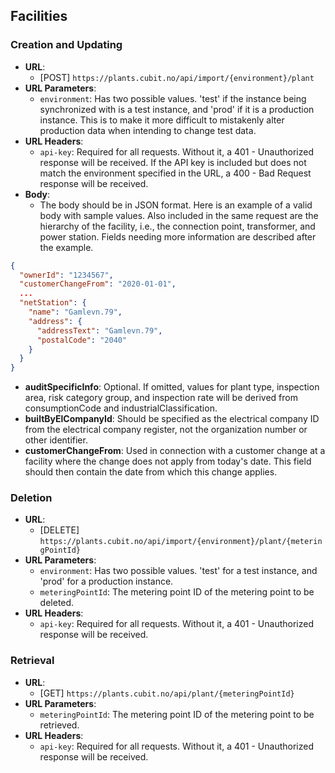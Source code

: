 
## Facilities

### Creation and Updating

- **URL**: 
  - [POST] `https://plants.cubit.no/api/import/{environment}/plant`
- **URL Parameters**:
  - `environment`: Has two possible values. 'test' if the instance being synchronized with is a test instance, and 'prod' if it is a production instance. This is to make it more difficult to mistakenly alter production data when intending to change test data.
- **URL Headers**:
  - `api-key`: Required for all requests. Without it, a 401 - Unauthorized response will be received. If the API key is included but does not match the environment specified in the URL, a 400 - Bad Request response will be received.
- **Body**:
  - The body should be in JSON format. Here is an example of a valid body with sample values. Also included in the same request are the hierarchy of the facility, i.e., the connection point, transformer, and power station. Fields needing more information are described after the example.

```json
{
  "ownerId": "1234567",
  "customerChangeFrom": "2020-01-01",
  ...
  "netStation": {
    "name": "Gamlevn.79",
    "address": {
      "addressText": "Gamlevn.79",
      "postalCode": "2040"
    }
  }
}
```

- **auditSpecificInfo**: Optional. If omitted, values for plant type, inspection area, risk category group, and inspection rate will be derived from consumptionCode and industrialClassification.
- **builtByElCompanyId**: Should be specified as the electrical company ID from the electrical company register, not the organization number or other identifier.
- **customerChangeFrom**: Used in connection with a customer change at a facility where the change does not apply from today's date. This field should then contain the date from which this change applies.

### Deletion

- **URL**: 
  - [DELETE] `https://plants.cubit.no/api/import/{environment}/plant/{meteringPointId}`
- **URL Parameters**:
  - `environment`: Has two possible values. 'test' for a test instance, and 'prod' for a production instance.
  - `meteringPointId`: The metering point ID of the metering point to be deleted.
- **URL Headers**:
  - `api-key`: Required for all requests. Without it, a 401 - Unauthorized response will be received.

### Retrieval

- **URL**: 
  - [GET] `https://plants.cubit.no/api/plant/{meteringPointId}`
- **URL Parameters**:
  - `meteringPointId`: The metering point ID of the metering point to be retrieved.
- **URL Headers**:
  - `api-key`: Required for all requests. Without it, a 401 - Unauthorized response will be received.
